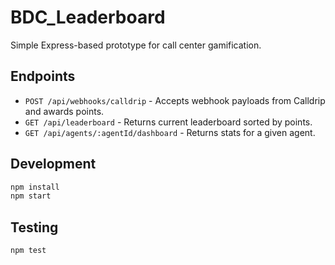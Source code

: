 # BDC_Leaderboard

Simple Express-based prototype for call center gamification.

## Endpoints

- `POST /api/webhooks/calldrip` - Accepts webhook payloads from Calldrip and awards points.
- `GET /api/leaderboard` - Returns current leaderboard sorted by points.
- `GET /api/agents/:agentId/dashboard` - Returns stats for a given agent.

## Development

```bash
npm install
npm start
```

## Testing

```bash
npm test
```
